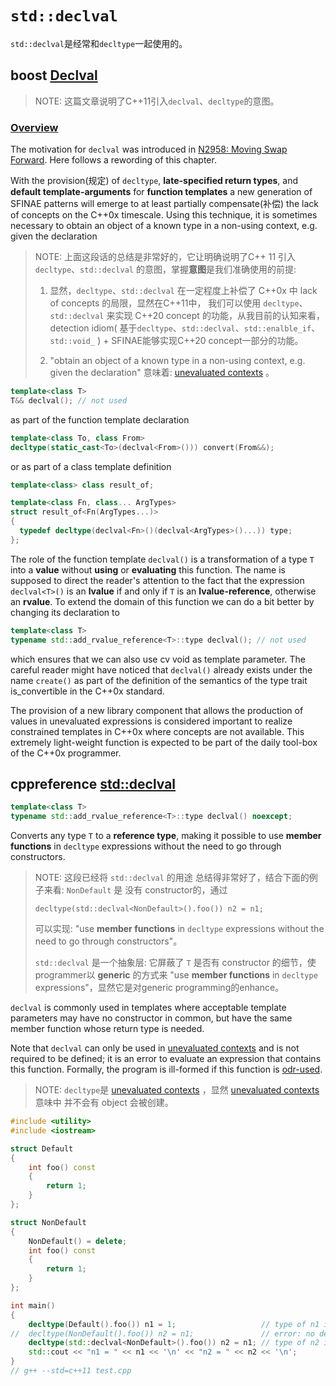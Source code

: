 # `std::declval`

`std::declval`是经常和`decltype`一起使用的。

## boost [Declval](https://www.boost.org/doc/libs/1_54_0/libs/utility/doc/html/declval.html)

> NOTE: 这篇文章说明了C++11引入`declval`、`decltype`的意图。

### [Overview](https://www.boost.org/doc/libs/1_54_0/libs/utility/doc/html/declval.html#declval.overview)

The motivation for `declval` was introduced in [N2958: Moving Swap Forward](http://www.open-std.org/jtc1/sc22/wg21/docs/papers/2009/n2958.html#Value). Here follows a rewording of this chapter.

With the provision(规定) of `decltype`, **late-specified return types**, and **default template-arguments** for **function templates** a new generation of SFINAE patterns will emerge to at least partially compensate(补偿) the lack of concepts on the C++0x timescale. Using this technique, it is sometimes necessary to obtain an object of a known type in a non-using context, e.g. given the declaration

> NOTE: 上面这段话的总结是非常好的，它让明确说明了C++ 11 引入 `decltype`、`std::declval` 的意图，掌握**意图**是我们准确使用的前提:
>
> 1) 显然，`decltype`、`std::declval` 在一定程度上补偿了 C++0x 中 lack of concepts 的局限，显然在C++11中， 我们可以使用 `decltype`、`std::declval` 来实现 C++20 concept 的功能，从我目前的认知来看，detection idiom( 基于`decltype`、`std::declval`、`std::enalble_if`、`std::void_` ) + SFINAE能够实现C++20 concept一部分的功能。
>
> 2) "obtain an object of a known type in a non-using context, e.g. given the declaration" 意味着:  [unevaluated contexts](https://en.cppreference.com/w/cpp/language/expressions#Unevaluated_expressions) 。

```C++
template<class T>
T&& declval(); // not used
```

as part of the function template declaration

```C++
template<class To, class From>
decltype(static_cast<To>(declval<From>())) convert(From&&);
```

or as part of a class template definition

```C++
template<class> class result_of;

template<class Fn, class... ArgTypes>
struct result_of<Fn(ArgTypes...)> 
{
  typedef decltype(declval<Fn>()(declval<ArgTypes>()...)) type;
};
```

The role of the function template `declval()` is a transformation of a type `T` into a **value** without **using** or **evaluating** this function. The name is supposed to direct the reader's attention to the fact that the expression `declval<T>()` is an **lvalue** if and only if `T` is an **lvalue-reference**, otherwise an **rvalue**. To extend the domain of this function we can do a bit better by changing its declaration to

```C++
template<class T>
typename std::add_rvalue_reference<T>::type declval(); // not used
```

which ensures that we can also use cv void as template parameter. The careful reader might have noticed that `declval()` already exists under the name `create()` as part of the definition of the semantics of the type trait is_convertible in the C++0x standard.

The provision of a new library component that allows the production of values in unevaluated expressions is considered important to realize constrained templates in C++0x where concepts are not available. This extremely light-weight function is expected to be part of the daily tool-box of the C++0x programmer.



## cppreference [std::declval](https://en.cppreference.com/w/cpp/utility/declval)

```C++
template<class T>
typename std::add_rvalue_reference<T>::type declval() noexcept;
```



Converts any type `T` to a **reference type**, making it possible to use **member functions** in `decltype` expressions without the need to go through constructors.

> NOTE: 这段已经将 `std::declval` 的用途 总结得非常好了，结合下面的例子来看: `NonDefault` 是 没有 constructor的，通过 
>
> `decltype(std::declval<NonDefault>().foo()) n2 = n1;`
>
> 可以实现: "use **member functions** in `decltype` expressions without the need to go through constructors"。
>
> `std::declval` 是一个抽象层: 它屏蔽了 `T` 是否有 constructor 的细节，使programmer以 **generic** 的方式来 "use **member functions** in `decltype` expressions"，显然它是对generic programming的enhance。
>
> 

`declval` is commonly used in templates where acceptable template parameters may have no constructor in common, but have the same member function whose return type is needed.

Note that `declval` can only be used in [unevaluated contexts](https://en.cppreference.com/w/cpp/language/expressions#Unevaluated_expressions) and is not required to be defined; it is an error to evaluate an expression that contains this function. Formally, the program is ill-formed if this function is [odr-used](https://en.cppreference.com/w/cpp/language/definition#ODR-use).

> NOTE: `decltype`是  [unevaluated contexts](https://en.cppreference.com/w/cpp/language/expressions#Unevaluated_expressions) ，显然 [unevaluated contexts](https://en.cppreference.com/w/cpp/language/expressions#Unevaluated_expressions) 意味中 并不会有 object 会被创建。

```C++
#include <utility>
#include <iostream>

struct Default
{
	int foo() const
	{
		return 1;
	}
};

struct NonDefault
{
	NonDefault() = delete;
	int foo() const
	{
		return 1;
	}
};

int main()
{
	decltype(Default().foo()) n1 = 1;                   // type of n1 is int
//  decltype(NonDefault().foo()) n2 = n1;               // error: no default constructor
	decltype(std::declval<NonDefault>().foo()) n2 = n1; // type of n2 is int
	std::cout << "n1 = " << n1 << '\n' << "n2 = " << n2 << '\n';
}
// g++ --std=c++11 test.cpp

```



